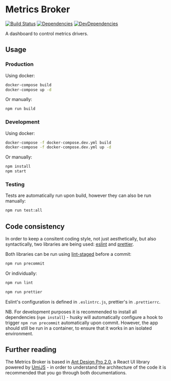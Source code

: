 # Metrics Broker
[![Build Status](https://travis-ci.org/hirmeos/metrics_broker.svg?branch=master)](https://travis-ci.org/hirmeos/metrics_broker) [![Dependencies](https://img.shields.io/david/hirmeos/metrics_broker.svg)](https://david-dm.org/hirmeos/metrics_broker) [![DevDependencies](https://img.shields.io/david/dev/hirmeos/metrics_broker.svg)](https://david-dm.org/hirmeos/metrics_broker?type=dev)

A dashboard to control metrics drivers.

## Usage
### Production
Using docker:
```bash
docker-compose build
docker-compose up -d
```

Or manually:
```bash
npm run build
```

### Development
Using docker:
```bash
docker-compose -f docker-compose.dev.yml build
docker-compose -f docker-compose.dev.yml up -d
```

Or manually:
```bash
npm install
npm start
```

### Testing
Tests are automatically run upon build, however they can also be run manually:
```bash
npm run test:all
```

## Code consistency
In order to keep a consitent coding style, not just aesthetically, but also syntactically, two libraries are being used: [eslint](https://eslint.org/) and [prettier](https://prettier.io/).

Both libraries can be run using [lint-staged](https://www.npmjs.com/package/lint-staged) before a commit:
```bash
npm run precommit
```
Or individually:
```bash
npm run lint
```
```bash
npm run prettier
```

Eslint's configuration is defined in `.eslintrc.js`, prettier's in `.prettierrc`.

NB. For development purposes it is recommended to install all dependencies (`npm install`) - husky will automatically configure a hook to trigger `npm run precommit` automatically upon commit. However, the app should still be run in a container, to ensure that it works in an isolated environment.

## Further reading
The Metrics Broker is based in [Ant Design Pro 2.0](https://pro.ant.design/), a React UI library powered by [UmiJS](https://umijs.org/) - in order to understand the architecture of the code it is recommended that you go through both documentations.

